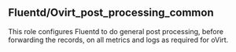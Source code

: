 ## Fluentd/Ovirt_post_processing_common

This role configures Fluentd to do general post processing,
before forwarding the records, on all metrics and logs as required for oVirt.
